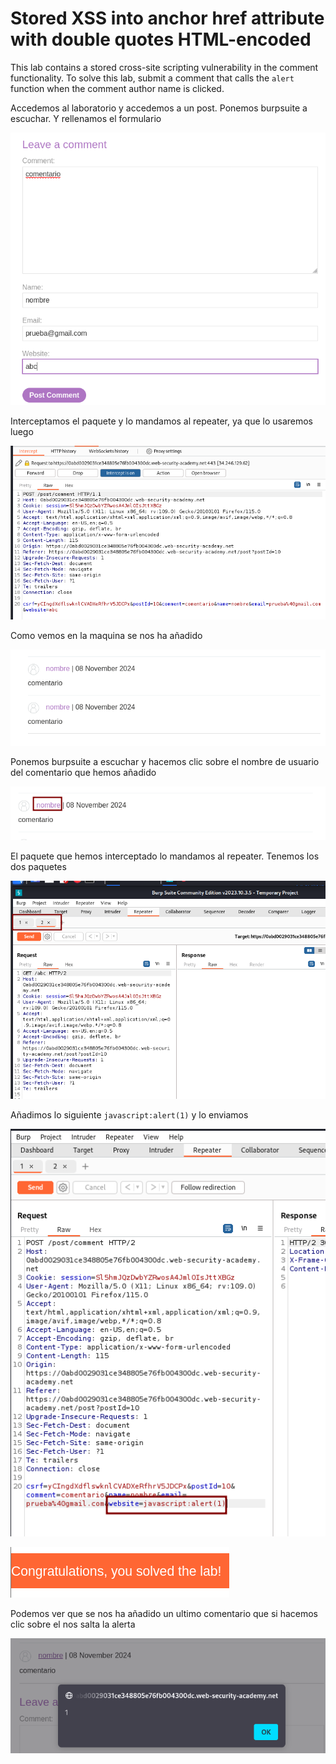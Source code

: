 # Stored XSS into anchor href attribute with double quotes HTML-encoded

This lab contains a stored cross-site scripting vulnerability in the 
comment functionality. To solve this lab, submit a comment that calls 
the `alert` function when the comment author name is clicked.
        
Accedemos al laboratorio y accedemos a un post. Ponemos burpsuite a escuchar. Y rellenamos el formulario

![image.png](image.png)

Interceptamos el paquete y lo mandamos al repeater, ya que lo usaremos luego 

![image.png](image%201.png)

Como vemos en la maquina se nos ha añadido

![image.png](image%202.png)

Ponemos burpsuite a escuchar y hacemos clic sobre el nombre de usuario del comentario que hemos añadido

![image.png](image%203.png)

El paquete que hemos interceptado lo mandamos al repeater. Tenemos los dos paquetes

![image.png](image%204.png)

Añadimos lo siguiente `javascript:alert(1)` y lo enviamos

![image.png](image%205.png)

![image.png](image%206.png)

Podemos ver que se nos ha añadido un ultimo comentario que si hacemos clic sobre el nos salta la alerta

![image.png](image%207.png)